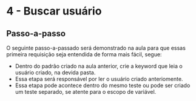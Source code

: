 # 4 - Buscar usuário

## Passo-a-passo
O seguinte passo-a-passado será demonstrado na aula para que essas primeira requisição seja entendida de forma mais fácil, segue:

- Dentro do padrão criado na aula anterior, crie a keyword que leia o usuário criado, na devida pasta.
- Essa etapa será responsável por ler o usuário criado anteriomente.
- Essa etapa pode acontece dentro do mesmo teste ou pode ser criado um teste separado, se atente para o escopo de variável.